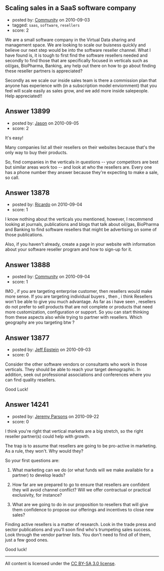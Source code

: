 ## Scaling sales in a SaaS software company

- posted by: [Community](https://stackexchange.com/users/-1/-1-community) on 2010-09-03
- tagged: `saas`, `software`, `resellers`
- score: 2

We are a small software company in the Virtual Data sharing and management space. We are looking to scale our buisness quickly and believe our next step would be into the software reseller channel.  What I have found is, it is tough to first find the software resellers needed and secondly to find those that are specifically focused in verticals such as oil/gas, BioPharma, Banking, any help out there on how to go about finding these reseller partners is appreciated?

Secondly as we scale our inside sales team is there a commission plan that anyone has experience with (in a subscription model enviornment) that you feel will scale easily as sales grow, and we add more inside salepeople. Help appreciated!! 


## Answer 13899

- posted by: [Jason](https://stackexchange.com/users/-1/2-jason) on 2010-09-05
- score: 2

It's easy!

Many companies list all their resellers on their websites because that's the only way to buy their products.

So, find companies in the verticals in questions -- your competitors are best but similar areas work too -- and look at who the resellers are.  Every one has a phone number they answer because they're expecting to make a sale, so call.


## Answer 13878

- posted by: [Ricardo](https://stackexchange.com/users/-1/42-ricardo) on 2010-09-04
- score: 1

I know nothing about the verticals you mentioned, however, I recommend looking at journals, publications and blogs that talk about oil/gas, BioPharma and Banking to find software resellers that might be advertising on some of those publications.

Also, if you haven't already, create a page in your website with information about your software reseller program and how to sign-up for it.




## Answer 13888

- posted by: [Community](https://stackexchange.com/users/-1/-1-community) on 2010-09-04
- score: 1

IMO , if you are targeting enterprise customer, then resellers would make more sense. If you are targeting individual buyers , then , i think Resellers won't be able to give you much advantage. As far as i have seen , resellers do not prefer to sell products that are not complete or products that need more customization, configuration or support. So you can start thinking from these aspects also while trying to partner with resellers.
Which geography are you targeting btw ?




## Answer 13877

- posted by: [Jeff Epstein](https://stackexchange.com/users/-1/3666-jeff-epstein) on 2010-09-03
- score: 0

Consider the other software vendors or consultants who work in those verticals.  They should be able to reach your target demographic.  In addition, seek out professional associations and conferences where you can find quality resellers.

Good Luck!




## Answer 14241

- posted by: [Jeremy Parsons](https://stackexchange.com/users/-1/4291-jeremy-parsons) on 2010-09-22
- score: 0

I think you're right that vertical markets are a big stretch, so the right reseller partner(s) could help with growth.

The trap is to assume that resellers are going to be pro-active in marketing. As a rule, they won't. Why would they? 

So your first questions are:

1. What marketing can we do (or what funds will we make available for a partner) to develop leads? 

2. How far are we prepared to go to ensure that resellers are confident they will avoid channel conflict? Will we offer contractual or practical exclusivity, for instance?

3. What are we going to do in our proposition to resellers that will give them confidence to propose our offerings and incentives to close new sales?

Finding active resellers is a matter of research. Look in the trade press and sector publications and you'll soon find who's trumpeting sales success. Look through the vendor partner lists. You don't need to find _all_ of them, just a few good ones. 

Good luck!



---

All content is licensed under the [CC BY-SA 3.0 license](https://creativecommons.org/licenses/by-sa/3.0/).
